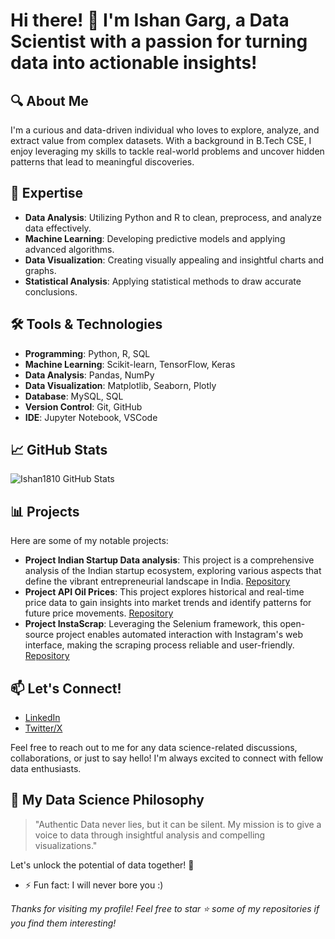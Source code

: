 # Hi there! 👋 I'm Ishan Garg, a Data Scientist with a passion for turning data into actionable insights!

## 🔍 About Me

I'm a curious and data-driven individual who loves to explore, analyze, and extract value from complex datasets. With a background in B.Tech CSE, I enjoy leveraging my skills to tackle real-world problems and uncover hidden patterns that lead to meaningful discoveries.

## 🚀 Expertise

- **Data Analysis**: Utilizing Python and R to clean, preprocess, and analyze data effectively.
- **Machine Learning**: Developing predictive models and applying advanced algorithms.
- **Data Visualization**: Creating visually appealing and insightful charts and graphs.
- **Statistical Analysis**: Applying statistical methods to draw accurate conclusions.

## 🛠️ Tools & Technologies

- **Programming**: Python, R, SQL
- **Machine Learning**: Scikit-learn, TensorFlow, Keras
- **Data Analysis**: Pandas, NumPy
- **Data Visualization**: Matplotlib, Seaborn, Plotly
- **Database**: MySQL, SQL
- **Version Control**: Git, GitHub
- **IDE**: Jupyter Notebook, VSCode

## 📈 GitHub Stats

![Ishan1810 GitHub Stats](https://github-readme-stats.vercel.app/api?username=Ishan1812&show_icons=true&theme=dark)

## 📊 Projects

Here are some of my notable projects:

- **Project Indian Startup Data analysis**: This project is a comprehensive analysis of the Indian startup ecosystem, exploring various aspects that define the vibrant entrepreneurial landscape in India. [Repository](https://github.com/Ishan1812/Project-Indian-Startups-Analysis)
- **Project API Oil Prices**: This project explores historical and real-time price data to gain insights into market trends and identify patterns for future price movements. [Repository](https://github.com/Ishan1812/Project-API-Crude-oil-prices)
- **Project InstaScrap**: Leveraging the Selenium framework, this open-source project enables automated interaction with Instagram's web interface, making the scraping process reliable and user-friendly. [Repository](https://github.com/Ishan1812/Project-InstaScrap)

## 📫 Let's Connect!

- [LinkedIn](https://www.linkedin.com/in/ishangarg1812)
- [Twitter/X](https://twitter.com/copykreat)

Feel free to reach out to me for any data science-related discussions, collaborations, or just to say hello! I'm always excited to connect with fellow data enthusiasts.

## 🎯 My Data Science Philosophy

> "Authentic Data never lies, but it can be silent. My mission is to give a voice to data through insightful analysis and compelling visualizations."

Let's unlock the potential of data together! 🌟

- ⚡ Fun fact: I will never bore you :)

_Thanks for visiting my profile! Feel free to star ⭐️ some of my repositories if you find them interesting!_

